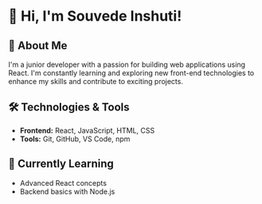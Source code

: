# 👋 Hi, I'm Souvede Inshuti!

## 🚀 About Me
I'm a junior developer with a passion for building web applications using React. I'm constantly learning and exploring new front-end technologies to enhance my skills and contribute to exciting projects.

## 🛠️ Technologies & Tools
- **Frontend:** React, JavaScript, HTML, CSS
- **Tools:** Git, GitHub, VS Code, npm

## 🌱 Currently Learning
- Advanced React concepts
- Backend basics with Node.js
